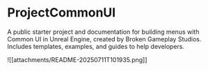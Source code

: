 # ProjectCommonUI
A public starter project and documentation for building menus with Common UI in Unreal Engine, created by Broken Gameplay Studios. Includes templates, examples, and guides to help developers.

![[attachments/README-20250711T101935.png]]

